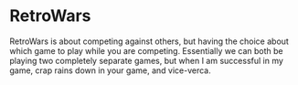 RetroWars
=========

RetroWars is about competing against others, but having the choice about which game to play while you are competing. Essentially we can both be playing two completely separate games, but when I am successful in my game, crap rains down in your game, and vice-verca.
